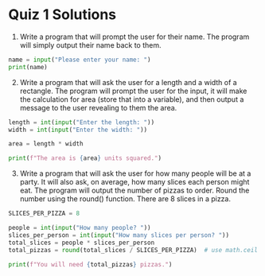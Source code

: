 # Quiz 1 Solutions

1. Write a program that will prompt the user for their name.
The program will simply output their name back to them.

```python
name = input("Please enter your name: ")
print(name)
```


2. Write a program that will ask the user for a length and a width of a rectangle.
The program will prompt the user for the input, 
it will make the calculation for area (store that into a variable),
and then output a message to the user revealing to them the area.

```python
length = int(input("Enter the length: "))
width = int(input("Enter the width: "))

area = length * width

print(f"The area is {area} units squared.")
```

3. Write a program that will ask the user for how many people will be at a party.
It will also ask, on average, how many slices each person might eat.
The program will output the number of pizzas to order.
Round the number using the round() function.
There are 8 slices in a pizza.

```python
SLICES_PER_PIZZA = 8

people = int(input("How many people? "))
slices_per_person = int(input("How many slices per person? "))
total_slices = people * slices_per_person
total_pizzas = round(total_slices / SLICES_PER_PIZZA)  # use math.ceil for better results

print(f"You will need {total_pizzas} pizzas.")
```
